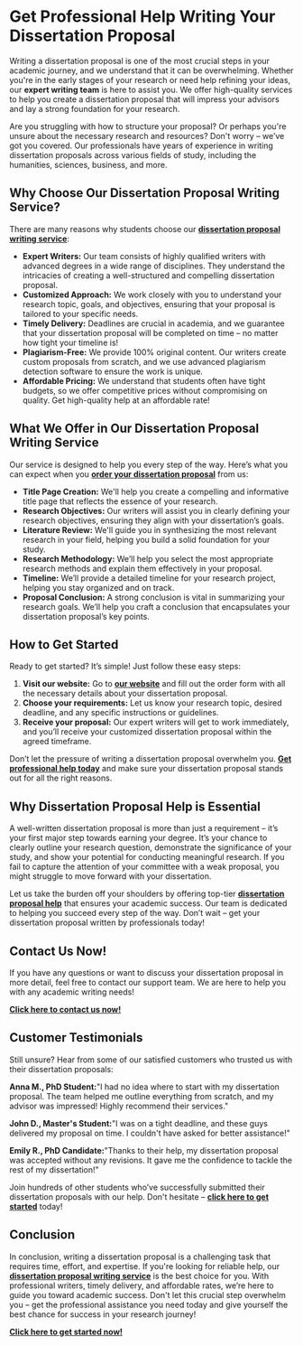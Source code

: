 # Get Professional Help Writing Your Dissertation Proposal

Writing a dissertation proposal is one of the most crucial steps in your academic journey, and we understand that it can be overwhelming. Whether you're in the early stages of your research or need help refining your ideas, our **expert writing team** is here to assist you. We offer high-quality services to help you create a dissertation proposal that will impress your advisors and lay a strong foundation for your research.

Are you struggling with how to structure your proposal? Or perhaps you're unsure about the necessary research and resources? Don't worry – we’ve got you covered. Our professionals have years of experience in writing dissertation proposals across various fields of study, including the humanities, sciences, business, and more.

## Why Choose Our Dissertation Proposal Writing Service?

There are many reasons why students choose our [**dissertation proposal writing service**](https://tinyurl.com/topessay?keyword=help+writing+dissertation+proposal):

- **Expert Writers:** Our team consists of highly qualified writers with advanced degrees in a wide range of disciplines. They understand the intricacies of creating a well-structured and compelling dissertation proposal.
- **Customized Approach:** We work closely with you to understand your research topic, goals, and objectives, ensuring that your proposal is tailored to your specific needs.
- **Timely Delivery:** Deadlines are crucial in academia, and we guarantee that your dissertation proposal will be completed on time – no matter how tight your timeline is!
- **Plagiarism-Free:** We provide 100% original content. Our writers create custom proposals from scratch, and we use advanced plagiarism detection software to ensure the work is unique.
- **Affordable Pricing:** We understand that students often have tight budgets, so we offer competitive prices without compromising on quality. Get high-quality help at an affordable rate!

## What We Offer in Our Dissertation Proposal Writing Service

Our service is designed to help you every step of the way. Here’s what you can expect when you [**order your dissertation proposal**](https://tinyurl.com/topessay?keyword=help+writing+dissertation+proposal) from us:

- **Title Page Creation:** We'll help you create a compelling and informative title page that reflects the essence of your research.
- **Research Objectives:** Our writers will assist you in clearly defining your research objectives, ensuring they align with your dissertation’s goals.
- **Literature Review:** We'll guide you in synthesizing the most relevant research in your field, helping you build a solid foundation for your study.
- **Research Methodology:** We’ll help you select the most appropriate research methods and explain them effectively in your proposal.
- **Timeline:** We’ll provide a detailed timeline for your research project, helping you stay organized and on track.
- **Proposal Conclusion:** A strong conclusion is vital in summarizing your research goals. We’ll help you craft a conclusion that encapsulates your dissertation proposal’s key points.

## How to Get Started

Ready to get started? It’s simple! Just follow these easy steps:

1. **Visit our website:** Go to [**our website**](https://tinyurl.com/topessay?keyword=help+writing+dissertation+proposal) and fill out the order form with all the necessary details about your dissertation proposal.
2. **Choose your requirements:** Let us know your research topic, desired deadline, and any specific instructions or guidelines.
3. **Receive your proposal:** Our expert writers will get to work immediately, and you’ll receive your customized dissertation proposal within the agreed timeframe.

Don’t let the pressure of writing a dissertation proposal overwhelm you. **[Get professional help today](https://tinyurl.com/topessay?keyword=help+writing+dissertation+proposal)** and make sure your dissertation proposal stands out for all the right reasons.

## Why Dissertation Proposal Help is Essential

A well-written dissertation proposal is more than just a requirement – it’s your first major step towards earning your degree. It’s your chance to clearly outline your research question, demonstrate the significance of your study, and show your potential for conducting meaningful research. If you fail to capture the attention of your committee with a weak proposal, you might struggle to move forward with your dissertation.

Let us take the burden off your shoulders by offering top-tier [**dissertation proposal help**](https://tinyurl.com/topessay?keyword=help+writing+dissertation+proposal) that ensures your academic success. Our team is dedicated to helping you succeed every step of the way. Don’t wait – get your dissertation proposal written by professionals today!

## Contact Us Now!

If you have any questions or want to discuss your dissertation proposal in more detail, feel free to contact our support team. We are here to help you with any academic writing needs!

**[Click here to contact us now!](https://tinyurl.com/topessay?keyword=help+writing+dissertation+proposal)**

## Customer Testimonials

Still unsure? Hear from some of our satisfied customers who trusted us with their dissertation proposals:

**Anna M., PhD Student:**"I had no idea where to start with my dissertation proposal. The team helped me outline everything from scratch, and my advisor was impressed! Highly recommend their services."

**John D., Master's Student:**"I was on a tight deadline, and these guys delivered my proposal on time. I couldn't have asked for better assistance!"

**Emily R., PhD Candidate:**"Thanks to their help, my dissertation proposal was accepted without any revisions. It gave me the confidence to tackle the rest of my dissertation!"

Join hundreds of other students who’ve successfully submitted their dissertation proposals with our help. Don't hesitate – [**click here to get started**](https://tinyurl.com/topessay?keyword=help+writing+dissertation+proposal) today!

## Conclusion

In conclusion, writing a dissertation proposal is a challenging task that requires time, effort, and expertise. If you're looking for reliable help, our [**dissertation proposal writing service**](https://tinyurl.com/topessay?keyword=help+writing+dissertation+proposal) is the best choice for you. With professional writers, timely delivery, and affordable rates, we’re here to guide you toward academic success. Don't let this crucial step overwhelm you – get the professional assistance you need today and give yourself the best chance for success in your research journey!

**[Click here to get started now!](https://tinyurl.com/topessay?keyword=help+writing+dissertation+proposal)**
